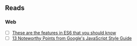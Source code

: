 ## Reads  
### Web
- [ ] [These are the features in ES6 that you should know](https://medium.freecodecamp.org/these-are-the-features-in-es6-that-you-should-know-1411194c71cb)
- [ ] [13 Noteworthy Points from Google's JavaScript Style Guide](https://medium.freecodecamp.org/google-publishes-a-javascript-style-guide-here-are-some-key-lessons-1810b8ad050b)

